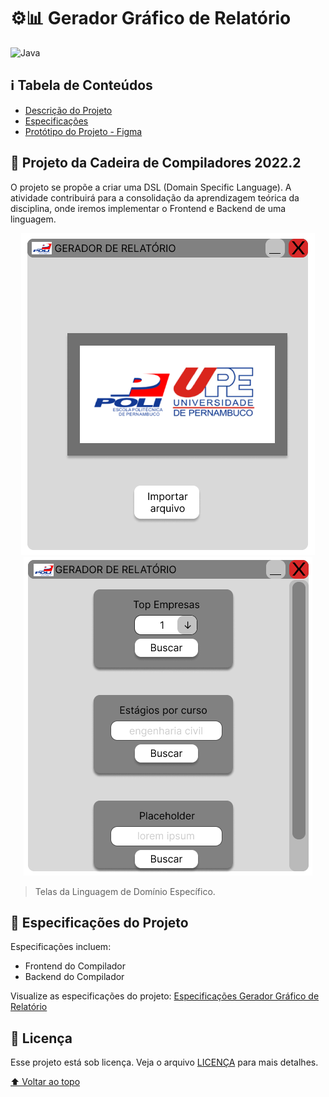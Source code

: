 # ⚙️📊 Gerador Gráfico de Relatório

![Java](https://img.shields.io/badge/Java-ED8B00?style=for-the-badge&logo=openjdk&logoColor=white)

## ℹ Tabela de Conteúdos
- [Descrição do Projeto](#dart-projeto-da-cadeira-de-compiladores-20222)
- [Especificações](#-especificações-do-projeto)
- [Protótipo do Projeto - Figma](https://www.figma.com/proto/hDs7IpLgYHRi0fEVKPUU5L/PROJETO-DSL?node-id=31-4&scaling=min-zoom&page-id=0%3A1&starting-point-node-id=31%3A4)

## :dart: Projeto da Cadeira de Compiladores 2022.2

O projeto se propõe a criar uma DSL (Domain Specific Language). A atividade contribuirá para a consolidação da aprendizagem teórica da disciplina, onde iremos implementar o Frontend e Backend de uma linguagem. 

<div align="center">

  ![Tela Inicial do Gerador](images/tela-inicial-gerador.png)
  </br>
  ![Tela de Consultas do Gerador](images/tela-consultas-gerador.png)
</div>

> Telas da Linguagem de Domínio Específico.

## 📃 Especificações do Projeto

Especificações incluem:
- Frontend do Compilador
- Backend do Compilador

Visualize as especificações do projeto: [Especificações Gerador Gráfico de Relatório](especificacoes)

## 📝 Licença

Esse projeto está sob licença. Veja o arquivo [LICENÇA](LICENSE) para mais detalhes.

[⬆ Voltar ao topo](#%EF%B8%8F-gerador-gráfico-de-relatório)<br>
